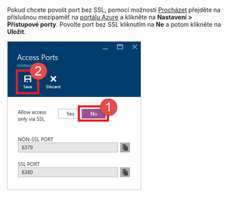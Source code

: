 Pokud chcete povolit port bez SSL, pomocí možnosti [Procházet](../articles/redis-cache/cache-configure.md#configure-redis-cache-settings) přejděte na příslušnou mezipaměť na [portálu Azure](https://portal.azure.com) a klikněte na **Nastavení > Přístupové porty**. Povolte port bez SSL kliknutím na **Ne** a potom klikněte na **Uložit**.

![Nastavení mezipaměti Redis](media/redis-cache-non-ssl-port/redis-cache-non-ssl-port.png)




<!--HONumber=Jun16_HO2-->


